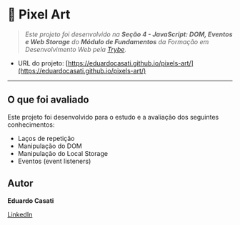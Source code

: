 # 🎨 Pixel Art

> _Este projeto foi desenvolvido na **Seção 4 - JavaScript: DOM, Eventos e Web Storage** do **Módulo de Fundamentos** da Formação em Desenvolvimento Web pela [Trybe](https://www.betrybe.com/)._

- URL do projeto: [https://eduardocasati.github.io/pixels-art/](https://eduardocasati.github.io/pixels-art/)

---

## O que foi avaliado

Este projeto foi desenvolvido para o estudo e a avaliação dos seguintes conhecimentos:
- Laços de repetição
- Manipulação do DOM
- Manipulação do Local Storage
- Eventos (event listeners)

## Autor

**Eduardo Casati**

[LinkedIn](https://www.linkedin.com/in/eduardo-casati/)

